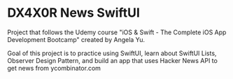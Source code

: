 # DX4X0R News SwiftUI

Project that follows the Udemy course "iOS & Swift - The Complete iOS App Development Bootcamp" created by Angela Yu.

Goal of this project is to practice using SwiftUI, learn about SwiftUI Lists, Observer Design Pattern, and build an app that uses Hacker News API to get news from ycombinator.com